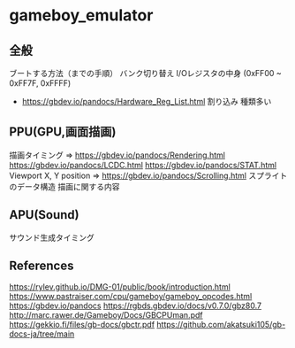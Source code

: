 # gameboy_emulator

## 全般
ブートする方法（までの手順）
バンク切り替え
I/Oレジスタの中身 (0xFF00 ~ 0xFF7F, 0xFFFF)
  - https://gbdev.io/pandocs/Hardware_Reg_List.html
割り込み
  種類多い

## PPU(GPU,画面描画)
描画タイミング
 => https://gbdev.io/pandocs/Rendering.html
    https://gbdev.io/pandocs/LCDC.html
    https://gbdev.io/pandocs/STAT.html
Viewport X, Y position
 => https://gbdev.io/pandocs/Scrolling.html
スプライトのデータ構造
  描画に関する内容

## APU(Sound)
サウンド生成タイミング

## References
https://rylev.github.io/DMG-01/public/book/introduction.html
https://www.pastraiser.com/cpu/gameboy/gameboy_opcodes.html
https://gbdev.io/pandocs
https://rgbds.gbdev.io/docs/v0.7.0/gbz80.7
http://marc.rawer.de/Gameboy/Docs/GBCPUman.pdf
https://gekkio.fi/files/gb-docs/gbctr.pdf
https://github.com/akatsuki105/gb-docs-ja/tree/main
